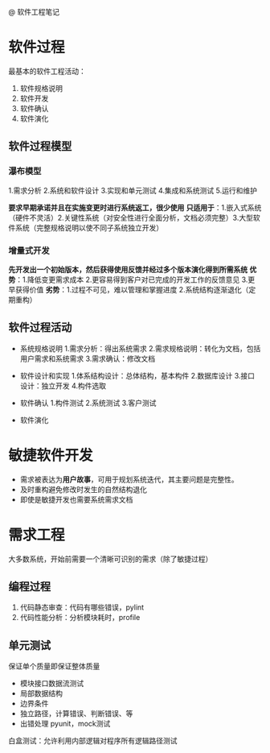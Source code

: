 @ 软件工程笔记
# 软件过程
最基本的软件工程活动：
 1. 软件规格说明
 2. 软件开发
 3. 软件确认
 4. 软件演化
## 软件过程模型
###  瀑布模型
1.需求分析
2.系统和软件设计
3.实现和单元测试
4.集成和系统测试
5.运行和维护

**要求早期承诺并且在实施变更时进行系统返工，很少使用**
**只适用于**：1.嵌入式系统（硬件不灵活）2.关键性系统（对安全性进行全面分析，文档必须完整）3.大型软件系统（完整规格说明以使不同子系统独立开发）
### 增量式开发
**先开发出一个初始版本，然后获得使用反馈并经过多个版本演化得到所需系统**
**优势**：1.降低变更需求成本
				2.更容易得到客户对已完成的开发工作的反馈意见
				3.更早获得价值
**劣势**：1.过程不可见，难以管理和掌握进度
				2.系统结构逐渐退化（定期重构）
## 软件过程活动
+ 系统规格说明
1.需求分析：得出系统需求
2.需求规格说明：转化为文档，包括用户需求和系统需求
3.需求确认：修改文档

+ 软件设计和实现
1.体系结构设计：总体结构，基本构件
2.数据库设计
3.接口设计：独立开发
4.构件选取

+ 软件确认
1.构件测试
2.系统测试
3.客户测试

+ 软件演化
# 敏捷软件开发
+ 需求被表达为**用户故事**，可用于规划系统迭代，其主要问题是完整性。
+ 及时重构避免修改时发生的自然结构退化
+ 即使是敏捷开发也需要系统需求文档

# 需求工程

大多数系统，开始前需要一个清晰可识别的需求（除了敏捷过程）

## 









## 编程过程

 1. 代码静态审查：代码有哪些错误，pylint
 2. 代码性能分析：分析模块耗时，profile

## 单元测试
保证单个质量即保证整体质量
 - 模块接口数据流测试
 - 局部数据结构
 - 边界条件
 - 独立路径，计算错误、判断错误、等
 - 出错处理
 pyunit，mock测试

 白盒测试：允许利用内部逻辑对程序所有逻辑路径测试